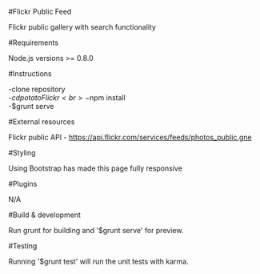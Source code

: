 #Flickr Public Feed

Flickr public gallery with search functionality 

#Requirements

Node.js versions >= 0.8.0

#Instructions

-clone repository<br>
-$cd potatoFlickr <br>
-$npm install <br>
-$grunt serve

#External resources

Flickr public API - https://api.flickr.com/services/feeds/photos_public.gne

#Styling

Using Bootstrap has made this page fully responsive

#Plugins

N/A

#Build & development

Run grunt for building and '$grunt serve' for preview.

#Testing

Running '$grunt test' will run the unit tests with karma.
